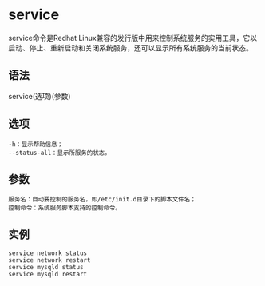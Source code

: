 # service

service命令是Redhat Linux兼容的发行版中用来控制系统服务的实用工具，它以启动、停止、重新启动和关闭系统服务，还可以显示所有系统服务的当前状态。

## 语法

service(选项)(参数)

## 选项

	-h：显示帮助信息；
	--status-all：显示所服务的状态。

## 参数

	服务名：自动要控制的服务名，即/etc/init.d目录下的脚本文件名；
	控制命令：系统服务脚本支持的控制命令。

## 实例

	service network status
	service network restart
	service mysqld status
	service mysqld restart
	